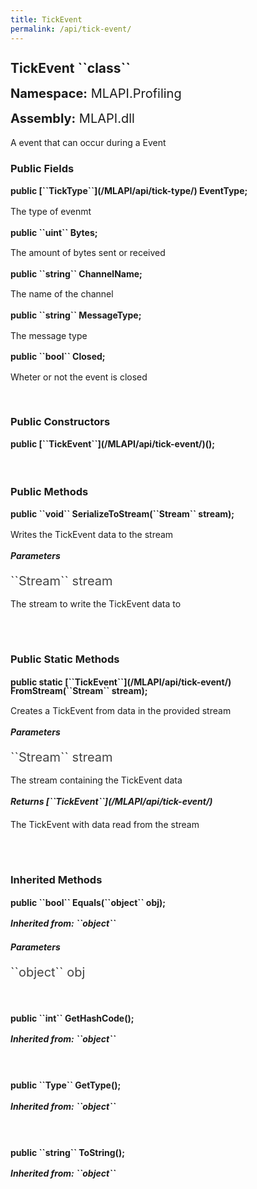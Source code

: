 ```yaml
---
title: TickEvent
permalink: /api/tick-event/
---
```


<div style="line-height: 1;">
	<h2 markdown="1">TickEvent ``class``</h2>
	<p style="font-size: 20px;"><b>Namespace:</b> MLAPI.Profiling</p>
	<p style="font-size: 20px;"><b>Assembly:</b> MLAPI.dll</p>
</div>
<p>A event that can occur during a Event</p>

<div>
	<h3 markdown="1">Public Fields</h3>
	<div style="line-height: 1;">
		<h4 markdown="1"><b>public [``TickType``](/MLAPI/api/tick-type/) EventType;</b></h4>
		<p>The type of evenmt</p>
	</div>
	<div style="line-height: 1;">
		<h4 markdown="1"><b>public ``uint`` Bytes;</b></h4>
		<p>The amount of bytes sent or received</p>
	</div>
	<div style="line-height: 1;">
		<h4 markdown="1"><b>public ``string`` ChannelName;</b></h4>
		<p>The name of the channel</p>
	</div>
	<div style="line-height: 1;">
		<h4 markdown="1"><b>public ``string`` MessageType;</b></h4>
		<p>The message type</p>
	</div>
	<div style="line-height: 1;">
		<h4 markdown="1"><b>public ``bool`` Closed;</b></h4>
		<p>Wheter or not the event is closed</p>
	</div>
</div>
<br>
<div>
	<h3>Public Constructors</h3>
	<div style="line-height: 1; ">
		<h4 markdown="1"><b>public [``TickEvent``](/MLAPI/api/tick-event/)();</b></h4>
	</div>
</div>
<br>
<div>
	<h3 markdown="1">Public Methods</h3>
	<div style="line-height: 1;">
		<h4 markdown="1"><b>public ``void`` SerializeToStream(``Stream`` stream);</b></h4>
		<p>Writes the TickEvent data to the stream</p>
		<h5><b>Parameters</b></h5>
		<div>
			<p style="font-size: 20px; color: #444;" markdown="1">``Stream`` stream</p>
			<p>The stream to write the TickEvent data to</p>
		</div>
	</div>
	<br>
</div>
<br>
<div>
	<h3 markdown="1">Public Static Methods</h3>
	<div style="line-height: 1;">
		<h4 markdown="1"><b>public static [``TickEvent``](/MLAPI/api/tick-event/) FromStream(``Stream`` stream);</b></h4>
		<p>Creates a TickEvent from data in the provided stream</p>
		<h5><b>Parameters</b></h5>
		<div>
			<p style="font-size: 20px; color: #444;" markdown="1">``Stream`` stream</p>
			<p>The stream containing the TickEvent data</p>
		</div>
		<h5 markdown="1"><b>Returns [``TickEvent``](/MLAPI/api/tick-event/)</b></h5>
		<div>
			<p>The TickEvent with data read from the stream</p>
		</div>
	</div>
	<br>
</div>
<br>
<div>
	<h3 markdown="1">Inherited Methods</h3>
	<div style="line-height: 1;">
		<h4 markdown="1"><b>public ``bool`` Equals(``object`` obj);</b></h4>
		<h5 markdown="1">Inherited from: ``object``</h5>
		<h5><b>Parameters</b></h5>
		<div>
			<p style="font-size: 20px; color: #444;" markdown="1">``object`` obj</p>
		</div>
	</div>
	<br>
	<div style="line-height: 1;">
		<h4 markdown="1"><b>public ``int`` GetHashCode();</b></h4>
		<h5 markdown="1">Inherited from: ``object``</h5>
	</div>
	<br>
	<div style="line-height: 1;">
		<h4 markdown="1"><b>public ``Type`` GetType();</b></h4>
		<h5 markdown="1">Inherited from: ``object``</h5>
	</div>
	<br>
	<div style="line-height: 1;">
		<h4 markdown="1"><b>public ``string`` ToString();</b></h4>
		<h5 markdown="1">Inherited from: ``object``</h5>
	</div>
</div>
<br>
